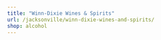 ```yaml
---
title: "Winn-Dixie Wines & Spirits"
url: /jacksonville/winn-dixie-wines-and-spirits/
shop: alcohol
---
```

